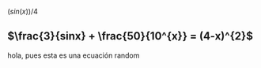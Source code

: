 $(sin(x))/4$


## $\frac{3}{sinx} + \frac{50}{10^{x}} = (4-x)^{2}$

hola, pues esta es una ecuación random
